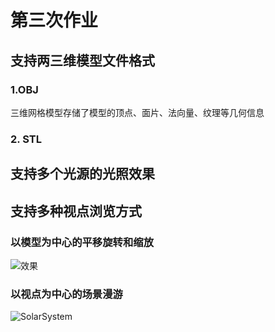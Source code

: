 # 第三次作业

## 支持两三维模型文件格式

### 1.OBJ
三维网格模型存储了模型的顶点、面片、法向量、纹理等几何信息

### 2. STL



## 支持多个光源的光照效果

## 支持多种视点浏览方式

### 以模型为中心的平移旋转和缩放

![效果](https://github.com/AlphaShun/graphics2018/edit/master/21851461邓克顺/project03/tt.gif)
### 以视点为中心的场景漫游



![SolarSystem](http://i.imgur.com/iY0HtjV.png)
